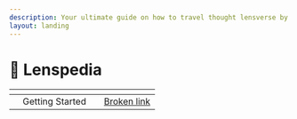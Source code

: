 ```yaml
---
description: Your ultimate guide on how to travel thought lensverse by Molens.
layout: landing
---
```


# 📖 Lenspedia

<table data-view="cards"><thead><tr><th></th><th></th><th></th><th data-hidden data-card-target data-type="content-ref"></th></tr></thead><tbody><tr><td></td><td>Getting Started</td><td></td><td><a href="broken-reference">Broken link</a></td></tr></tbody></table>
